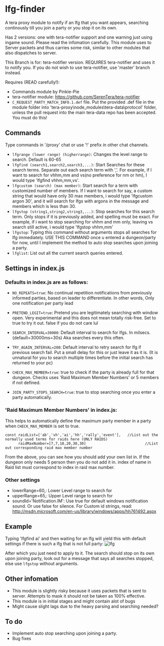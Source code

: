 # lfg-finder
A tera proxy module to notify if an lfg that you want appears, searching continously till you join a party or you stop it on its own. 

Has 2 versions: one with tera-notifier support and one warning just using ingame sound. Please read the infomation carefully. This module uses to Server packets and thus carries some risk, similar to other modules that also dispatches to server.

This Branch is for: tera-notifier version. REQUIRES tera-notifier and uses it to notify you. If you do not wish to use tera-notifier, use 'master' branch instead.

Requires (READ carefully!):
- Commands module by Pinkie-Pie
- tera-notifier module: https://github.com/SerenTera/tera-notifier
- `C_REQUEST_PARTY_MATCH_INFO.1.def` file. Put the provided .def file in the module folder into 'tera-proxy\node_modules\tera-data\protocol' folder, unless the pull request into the main tera-data repo has been accepted. You must do this!

## Commands
Type commands in '/proxy' chat or use '!' prefix in other chat channels.

- `lfgrange (lower range) (higherrange)`: Changes the level range to search. Default is 60-65
- `lfgfind (search1,search2,search3,...)`: Start Searches for these search terms. Separate out each search term with ','. For example, if I want to search for vhhm,mm and vs(no preference for nm or hm), I would type 'lfgfind vhhm,mm,vs'.
- `lfgcustom (search) (max member)`: Start search for a term with customized number of members. If I want to search for say, a custom string that would have only 30 max members, i would type 'lfgcustom argon 30', and it will search for lfgs with argons in the message and members which is less than 30.
- `lfgstop (string1,string2,string3,...)`: Stop searches for this search term. Only stops if it is previously added, and spelling must be exact. For example, if i want to stop searching for vhhm and mm only, leaving vs search still active, i would type 'lfgstop vhhm,mm'
- `lfgstop`: Typing this command without arguments stops all searches for lfg immediately. USE THIS COMMAND once u entered a dungeon/party for now, until I implement the method to auto stop searches upon joining a party.
- `lfglist`: List out all the current search queries entered.

## Settings in index.js
### Defaults in index.js are as follows:
- `NO_REPEATS=true`: No continual repetition notifications from previously informed parties, based on leader to differentiate. In other words, Only one notification per party lead

- `PRETEND_LEGIT=true`: Pretend you are legitimately searching with window open. Very experimental and this does not mean totally risk-free. Set to true to try it out. false if you do not care lul

- `SEARCH_INTERVAL=30000`: Default interval to search for lfgs. In milsecs. (default=30000ms=30s) Aka searches every this often.

- `TRY_AGAIN_INTERVAL=200`: Default interval to retry search for lfg if previous search fail. Put a small delay for this or just leave it as it is. (It is unnatural for you to search multiple times before the initial search has returned to your pc)
- `CHECK_MAX_MEMBER=true`: true to check if the party is already full for that dungeon. Checks uses 'Raid Maximum Member Numbers' or 5 members if not defined. 
- `JOIN_PARTY_STOPS_SEARCH=true`: true to stop searching once you enter a party automatically.

### 'Raid Maximum Member Numbers' in index.js:
This helps to automatically define the maximum party member in a party when `CHECK_MAX_MEMBER` is set to true.
```
const raidList=['ab','vh','ai','hh','rally','event'],	//List out the normally used terms for raids here (ONLY RAIDS)
      raidMaxNumber=[7,7,10,20,30,30]				        	//List out corresponding raid max member number
```    
From the above, you can see how you should add your own list in. If the dungeon only needs 5 person then you do not add it in. index of name in Raid list must correspond to index in raid max number.

### Other settings
- lowerRange=60,: Lower Level range to search for
- upperRange=65,: Upper Level range to search for
- soundId='Notification.IM': Use true for default windows notification sound. Or use false for silence. For Custom id strings, read: http://msdn.microsoft.com/en-us/library/windows/apps/hh761492.aspx

## Example
Typing 'lfgfind ai' and then waiting for an lfg will yield this with default settings if there is such a lfg that is not full party:
![lfg](http://i.imgur.com/wZOu8mA.jpg)

After which you just need to apply to it. The search should stop on its own upon joining party, look out for a message that says all searches stopped, else use `lfgstop` without arguments.
## Other infomation
- This module is slightly risky because it uses packets that is sent to server. Attempts to mask it should not be taken as 100% effective. 
- This module is in initial stages and might contain alot of bugs
- Might cause slight lags due to the heavy parsing and searching needed?

## To do
- Implement auto stop searching upon joining a party.
- Bug fixes
